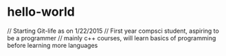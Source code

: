 # hello-world
// Starting Git-life as on 1/22/2015
// First year compsci student, aspiring to be a programmer
// mainly c++ courses, will learn basics of programming before learning more languages

